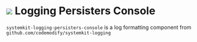# ![](https://fonts.gstatic.com/s/i/materialiconsoutlined/flare/v4/24px.svg) Logging Persisters Console
`systemkit-logging-persisters-console` is a log formatting component from `github.com/codemodify/systemkit-logging`
